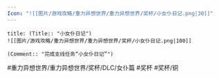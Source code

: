 ```yaml
---
Icon: "![[图片/游戏攻略/重力异想世界/重力异想世界/奖杯/小女仆日记.png|30]]"
---
```

```ad-common-bronze-trophy
title: (Title:: "小女仆日记")
![[图片/游戏攻略/重力异想世界/重力异想世界/奖杯/小女仆日记.png|100]]

(Comment:: "完成支线任务“小女仆日记”")
```

#重力异想世界/重力异想世界/奖杯/DLC/女仆篇 #奖杯 #奖杯/铜
